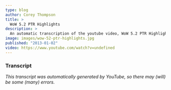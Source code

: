 ```yaml
---
type: blog
author: Corey Thompson
title: >
  WoW 5.2 PTR Highlights
description: >
  An automatic transcription of the youtube video, WoW 5.2 PTR Highlights, generated from youtube captions.
image: images/wow-52-ptr-highlights.jpg
published: "2013-01-02"
video: https://www.youtube.com/watch?v=undefined
---
```




### Transcript

*This transcript was automatically generated by YouTube, so there may (will) be some (many) errors.*


